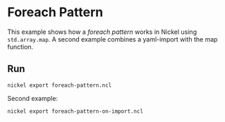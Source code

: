 # Foreach Pattern

This example shows how a _foreach pattern_ works in Nickel using
`std.array.map`. A second example combines a yaml-import with the map function.

## Run

```console
nickel export foreach-pattern.ncl
```

Second example:

```console
nickel export foreach-pattern-on-import.ncl
```
